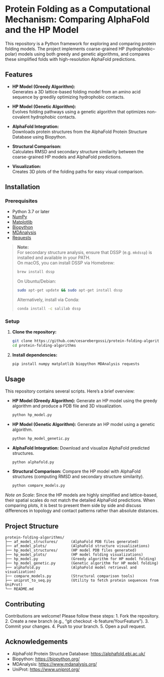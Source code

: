 # Protein Folding as a Computational Mechanism: Comparing AlphaFold and the HP Model

This repository is a Python framework for exploring and comparing protein folding models. The project implements coarse-grained HP (hydrophobic–polar) models using both greedy and genetic algorithms, and compares these simplified folds with high-resolution AlphaFold predictions.

## Features

- **HP Model (Greedy Algorithm):**  
  Generates a 3D lattice-based folding model from an amino acid sequence by greedily optimizing hydrophobic contacts.

- **HP Model (Genetic Algorithm):**  
  Evolves folding pathways using a genetic algorithm that optimizes non-covalent hydrophobic contacts.

- **AlphaFold Integration:**  
  Downloads protein structures from the AlphaFold Protein Structure Database using Biopython.

- **Structural Comparison:**  
  Calculates RMSD and secondary structure similarity between the coarse-grained HP models and AlphaFold predictions.

- **Visualization:**  
  Creates 3D plots of the folding paths for easy visual comparison.

## Installation

### Prerequisites

- Python 3.7 or later
- [NumPy](https://numpy.org/)
- [Matplotlib](https://matplotlib.org/)
- [Biopython](https://biopython.org/)
- [MDAnalysis](https://www.mdanalysis.org/)
- [Requests](https://docs.python-requests.org/)

> **Note:**  
> For secondary structure analysis, ensure that DSSP (e.g. `mkdssp`) is installed and available in your PATH.  
> On macOS, you can install DSSP via Homebrew:
> ```bash
> brew install dssp
> ```
> On Ubuntu/Debian:
> ```bash
> sudo apt-get update && sudo apt-get install dssp
> ```
> Alternatively, install via Conda:
> ```bash
> conda install -c salilab dssp
> ```

### Setup

1. **Clone the repository:**

   ```bash
   git clone https://github.com/cesarebergossi/protein-folding-algorithms.git
   cd protein-folding-algorithms
   ```

2. **Install dependencies:**

   ```bash
   pip install numpy matplotlib biopython MDAnalysis requests
   ```

## Usage
This repository contains several scripts. Here’s a brief overview:

- **HP Model (Greedy Algorithm):**
Generate an HP model using the greedy algorithm and produce a PDB file and 3D visualization.
 
	```bash
  	python hp_model.py
  	```

- **HP Model (Genetic Algorithm):**
Generate an HP model using a genetic algorithm.

	```bash
  	python hp_model_genetic.py
  	```

- **AlphaFold Integration:**
Download and visualize AlphaFold predicted structures.

	```bash
	python alphafold.py
	```

- **Structural Comparison:**
Compare the HP model with AlphaFold structures (computing RMSD and secondary structure similarity).

	```bash
	python compare_models.py
 	```

*Note on Scale*:
Since the HP models are highly simplified and lattice-based, their spatial scales do not match the detailed AlphaFold predictions. When comparing plots, it is best to present them side by side and discuss differences in topology and contact patterns rather than absolute distances.

## Project Structure

```
protein-folding-algorithms/
├── af_model_structures/      (AlphaFold PDB files generated)
├── af_model_plots/           (AlphaFold structure visualizations)
├── hp_model_structures/      (HP model PDB files generated)
├── hp_model_plots/           (HP model folding visualizations)
├── hp_model.py               (Greedy algorithm for HP model folding)
├── hp_model_genetic.py       (Genetic algorithm for HP model folding)
├── alphafold.py              (AlphaFold model retrieval and visualization)
├── compare_models.py         (Structural comparison tools)
├── uniprot_to_seq.py         (Utility to fetch protein sequences from UniProt)
└── README.md
```

## Contributing

Contributions are welcome! Please follow these steps:
	1.	Fork the repository.
	2.	Create a new branch (e.g., “git checkout -b feature/YourFeature”).
	3.	Commit your changes.
	4.	Push to your branch.
	5.	Open a pull request.

## Acknowledgements
- AlphaFold Protein Structure Database: https://alphafold.ebi.ac.uk/
- Biopython: https://biopython.org/
- MDAnalysis: https://www.mdanalysis.org/
- UniProt: https://www.uniprot.org/
